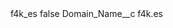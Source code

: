 <?xml version="1.0" encoding="UTF-8"?>
<CustomMetadata xmlns="http://soap.sforce.com/2006/04/metadata" xmlns:xsi="http://www.w3.org/2001/XMLSchema-instance" xmlns:xsd="http://www.w3.org/2001/XMLSchema">
    <label>f4k_es</label>
    <protected>false</protected>
    <values>
        <field>Domain_Name__c</field>
        <value xsi:type="xsd:string">f4k.es</value>
    </values>
</CustomMetadata>
